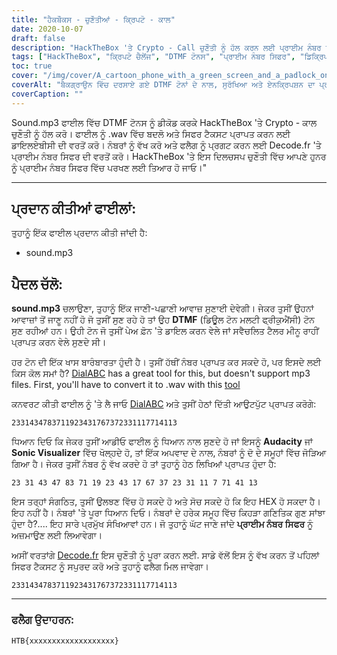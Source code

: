 ```yaml
---
title: "ਹੈਕਬੌਕਸ - ਚੁਣੌਤੀਆਂ - ਕ੍ਰਿਪਟੋ - ਕਾਲ"
date: 2020-10-07
draft: false
description: "HackTheBox 'ਤੇ Crypto - Call ਚੁਣੌਤੀ ਨੂੰ ਹੱਲ ਕਰਨ ਲਈ ਪ੍ਰਾਈਮ ਨੰਬਰ ਸਿਫਰ ਦੀ ਵਰਤੋਂ ਕਰਦੇ ਹੋਏ DTMF ਟੋਨਾਂ ਨੂੰ ਡੀਕ੍ਰਿਪਟ ਕਰਨਾ ਸਿੱਖੋ।"
tags: ["HackTheBox", "ਕ੍ਰਿਪਟੋ ਚੈਲੇਂਜ", "DTMF ਟੋਨਸ", "ਪ੍ਰਾਈਮ ਨੰਬਰ ਸਿਫਰ", "ਡਿਕ੍ਰਿਪਸ਼ਨ", "ਪਹੇਲੀਆਂ ਨੂੰ ਹੱਲ ਕਰਨਾ", "ਕ੍ਰਿਪਟੋਗ੍ਰਾਫੀ", "ਆਡੀਓ ਪਰਿਵਰਤਨ", "ਡਾਇਲਏਬੀਸੀ", "Decode.fr", "ਡਬਲਯੂ.ਏ.ਵੀ", "MP3", "ਬਾਰੰਬਾਰਤਾ", "ਗਣਿਤ ਦੇ ਗੁਣ", "ਝੰਡਾ", "ਦਲੇਰੀ", "ਸੋਨਿਕ ਵਿਜ਼ੂਅਲਾਈਜ਼ਰ", "ਨੰਬਰ", "ਆਟੋਮੇਟਿਡ ਟੈਲਰ ਮੀਨੂ", "ਫ਼ੋਨ ਦਾ ਭੁਗਤਾਨ ਕਰੋ"]
toc: true
cover: "/img/cover/A_cartoon_phone_with_a_green_screen_and_a_padlock_on_it.png"
coverAlt: "ਬੈਕਗ੍ਰਾਉਨ ਵਿੱਚ ਦਰਸਾਏ ਗਏ DTMF ਟੋਨਾਂ ਦੇ ਨਾਲ, ਸੁਰੱਖਿਆ ਅਤੇ ਏਨਕ੍ਰਿਪਸ਼ਨ ਦਾ ਪ੍ਰਤੀਕ, ਹਰੇ ਸਕ੍ਰੀਨ ਅਤੇ ਇਸ 'ਤੇ ਇੱਕ ਪੈਡਲੌਕ ਵਾਲਾ ਇੱਕ ਕਾਰਟੂਨ ਫ਼ੋਨ।"
coverCaption: ""
---
```


Sound.mp3 ਫਾਈਲ ਵਿੱਚ DTMF ਟੋਨਸ ਨੂੰ ਡੀਕੋਡ ਕਰਕੇ HackTheBox 'ਤੇ Crypto - ਕਾਲ ਚੁਣੌਤੀ ਨੂੰ ਹੱਲ ਕਰੋ। ਫਾਈਲ ਨੂੰ .wav ਵਿੱਚ ਬਦਲੋ ਅਤੇ ਸਿਫਰ ਟੈਕਸਟ ਪ੍ਰਾਪਤ ਕਰਨ ਲਈ ਡਾਇਲਏਬੀਸੀ ਦੀ ਵਰਤੋਂ ਕਰੋ। ਨੰਬਰਾਂ ਨੂੰ ਵੱਖ ਕਰੋ ਅਤੇ ਫਲੈਗ ਨੂੰ ਪ੍ਰਗਟ ਕਰਨ ਲਈ Decode.fr 'ਤੇ ਪ੍ਰਾਈਮ ਨੰਬਰ ਸਿਫਰ ਦੀ ਵਰਤੋਂ ਕਰੋ। HackTheBox 'ਤੇ ਇਸ ਦਿਲਚਸਪ ਚੁਣੌਤੀ ਵਿੱਚ ਆਪਣੇ ਹੁਨਰ ਨੂੰ ਪ੍ਰਾਈਮ ਨੰਬਰ ਸਿਫਰ ਵਿੱਚ ਪਰਖਣ ਲਈ ਤਿਆਰ ਹੋ ਜਾਓ।"

______

## ਪ੍ਰਦਾਨ ਕੀਤੀਆਂ ਫਾਈਲਾਂ:

ਤੁਹਾਨੂੰ ਇੱਕ ਫਾਈਲ ਪ੍ਰਦਾਨ ਕੀਤੀ ਜਾਂਦੀ ਹੈ:
- sound.mp3

## ਪੈਦਲ ਚੱਲੋ:

**sound.mp3** ਚਲਾਉਣਾ, ਤੁਹਾਨੂੰ ਇੱਕ ਜਾਣੀ-ਪਛਾਣੀ ਆਵਾਜ਼ ਸੁਣਾਈ ਦੇਵੇਗੀ। ਜੇਕਰ ਤੁਸੀਂ ਉਹਨਾਂ ਆਵਾਜ਼ਾਂ ਤੋਂ ਜਾਣੂ ਨਹੀਂ ਹੋ ਜੋ ਤੁਸੀਂ ਸੁਣ ਰਹੇ ਹੋ ਤਾਂ ਉਹ **DTMF** (ਡਿਊਲ ਟੋਨ ਮਲਟੀ ਫ੍ਰੀਕੁਐਂਸੀ) ਟੋਨ ਸੁਣ ਰਹੀਆਂ ਹਨ। ਉਹੀ ਟੋਨ ਜੋ ਤੁਸੀਂ ਪੇਅ ਫ਼ੋਨ 'ਤੇ ਡਾਇਲ ਕਰਨ ਵੇਲੇ ਜਾਂ ਸਵੈਚਲਿਤ ਟੈਲਰ ਮੀਨੂ ਰਾਹੀਂ ਪ੍ਰਾਪਤ ਕਰਨ ਵੇਲੇ ਸੁਣਦੇ ਸੀ।

ਹਰ ਟੋਨ ਦੀ ਇੱਕ ਖਾਸ ਬਾਰੰਬਾਰਤਾ ਹੁੰਦੀ ਹੈ। ਤੁਸੀਂ ਹੱਥੀਂ ਨੰਬਰ ਪ੍ਰਾਪਤ ਕਰ ਸਕਦੇ ਹੋ, ਪਰ ਇਸਦੇ ਲਈ ਕਿਸ ਕੋਲ ਸਮਾਂ ਹੈ? [DialABC](http://www.dialabc.com/sound/detect/index.html) has a great tool for this, but doesn't support mp3 files. First, you'll have to convert it to .wav with this [tool](https://online-audio-converter.com/)

ਕਨਵਰਟ ਕੀਤੀ ਫਾਈਲ ਨੂੰ 'ਤੇ ਲੈ ਜਾਓ [DialABC](http://www.dialabc.com/sound/detect/index.html) ਅਤੇ ਤੁਸੀਂ ਹੇਠਾਂ ਦਿੱਤੀ ਆਉਟਪੁੱਟ ਪ੍ਰਾਪਤ ਕਰੋਗੇ:
```
2331434783711923431767372331117714113
```
 
ਧਿਆਨ ਦਿਓ ਕਿ ਜੇਕਰ ਤੁਸੀਂ ਆਡੀਓ ਫਾਈਲ ਨੂੰ ਧਿਆਨ ਨਾਲ ਸੁਣਦੇ ਹੋ ਜਾਂ ਇਸਨੂੰ **Audacity** ਜਾਂ **Sonic Visualizer** ਵਿੱਚ ਖੋਲ੍ਹਦੇ ਹੋ, ਤਾਂ ਇੱਕ ਅਪਵਾਦ ਦੇ ਨਾਲ, ਨੰਬਰਾਂ ਨੂੰ ਦੋ ਦੇ ਸਮੂਹਾਂ ਵਿੱਚ ਜੋੜਿਆ ਗਿਆ ਹੈ।
ਜੇਕਰ ਤੁਸੀਂ ਨੰਬਰ ਨੂੰ ਵੱਖ ਕਰਦੇ ਹੋ ਤਾਂ ਤੁਹਾਨੂੰ ਹੇਠ ਲਿਖਿਆਂ ਪ੍ਰਾਪਤ ਹੁੰਦਾ ਹੈ:
```
23 31 43 47 83 71 19 23 43 17 67 37 23 31 11 7 71 41 13
```

ਇਸ ਤਰ੍ਹਾਂ ਸੰਗਠਿਤ, ਤੁਸੀਂ ਉਲਝਣ ਵਿੱਚ ਹੋ ਸਕਦੇ ਹੋ ਅਤੇ ਸੋਚ ਸਕਦੇ ਹੋ ਕਿ ਇਹ HEX ਹੋ ਸਕਦਾ ਹੈ। ਇਹ ਨਹੀਂ ਹੈ।
ਨੰਬਰਾਂ 'ਤੇ ਪੂਰਾ ਧਿਆਨ ਦਿਓ। ਨੰਬਰਾਂ ਦੇ ਹਰੇਕ ਸਮੂਹ ਵਿੱਚ ਕਿਹੜਾ ਗਣਿਤਿਕ ਗੁਣ ਸਾਂਝਾ ਹੁੰਦਾ ਹੈ?....
ਇਹ ਸਾਰੇ ਪ੍ਰਮੁੱਖ ਸੰਖਿਆਵਾਂ ਹਨ। ਜੋ ਤੁਹਾਨੂੰ ਘੱਟ ਜਾਣੇ ਜਾਂਦੇ **ਪ੍ਰਾਈਮ ਨੰਬਰ ਸਿਫਰ** ਨੂੰ ਅਜ਼ਮਾਉਣ ਲਈ ਲਿਆਵੇਗਾ।

ਅਸੀਂ ਵਰਤਾਂਗੇ [Decode.fr](https://www.dcode.fr/prime-numbers-cipher) ਇਸ ਚੁਣੌਤੀ ਨੂੰ ਪੂਰਾ ਕਰਨ ਲਈ.
ਸਾਡੇ ਵੱਲੋਂ ਇਸ ਨੂੰ ਵੱਖ ਕਰਨ ਤੋਂ ਪਹਿਲਾਂ ਸਿਫਰ ਟੈਕਸਟ ਨੂੰ ਸਪੁਰਦ ਕਰੋ ਅਤੇ ਤੁਹਾਨੂੰ ਫਲੈਗ ਮਿਲ ਜਾਵੇਗਾ।
```
2331434783711923431767372331117714113
```

______

### ਫਲੈਗ ਉਦਾਹਰਨ:
```
HTB{xxxxxxxxxxxxxxxxxxx}
```